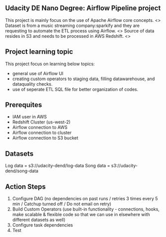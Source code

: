 ## Udacity DE Nano Degree: Airflow Pipeline project
This project is mainly focus on the use of Apache Airflow core concepts. <>
Dataset is from a music streaming company:sparkify and they are requesting to automate the ETL process using Airflow. <>
Source of data resides in S3 and needs to be processed in AWS Redshift. <>

## Project learning topic
This project focus on learning below topics:
- general use of Airflow UI
- creating custom operators to staging data, filling datawarehouse, and dataquality checks.
- use of seperate ETL SQL file for better organization of codes. 

## Prerequites 
- IAM user in AWS
- Redshift Cluster (us-west-2)
- Airflow connection to AWS
- Airflow connection to cluster
- Airflow connection to S3 bucket

## Datasets
Log data = s3://udacity-dend/log-data
Song data = s3://udacity-dend/song-data

## Action Steps
1. Configure DAG (no dependencies on past runs / retries 3 times every 5 min / Catchup turned off / Do not email on retry)
2. Build Custom Operators (use built-in functionality - connections, hooks, make scalable & flexible code so that we can use in elsewhere with different datasets as well) 
3. Configure task dependencies
4. Test







